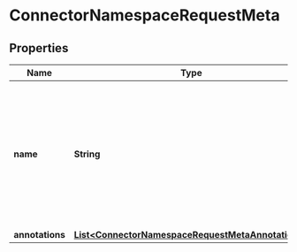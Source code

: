 

# ConnectorNamespaceRequestMeta


## Properties

Name | Type | Description | Notes
------------ | ------------- | ------------- | -------------
**name** | **String** | Namespace name must match pattern &#x60;^(([A-Za-z0-9][-A-Za-z0-9_.]*)?[A-Za-z0-9])?$&#x60;, or it may be empty to be auto-generated. |  [optional]
**annotations** | [**List&lt;ConnectorNamespaceRequestMetaAnnotations&gt;**](ConnectorNamespaceRequestMetaAnnotations.md) |  |  [optional]



